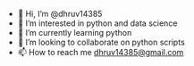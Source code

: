 - 👋 Hi, I’m @dhruv14385
- 👀 I’m interested in python and data science
- 🌱 I’m currently learning python
- 💞️ I’m looking to collaborate on python scripts
- 📫 How to reach me dhruv14385@gmail.com

<!---
dhruv14385/dhruv14385 is a ✨ special ✨ repository because its `README.md` (this file) appears on your GitHub profile.
You can click the Preview link to take a look at your changes.
--->
